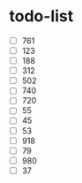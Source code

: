 # todo-list

- [ ] 761
- [ ] 123
- [ ] 188
- [ ] 312
- [ ] 502
- [ ] 740
- [ ] 720
- [ ] 55
- [ ] 45
- [ ] 53
- [ ] 918
- [ ] 79
- [ ] 980
- [ ] 37
